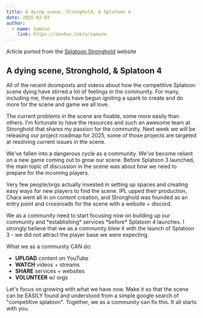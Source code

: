 ```yaml
---
title: A dying scene, Stronghold, & Splatoon 4
date: 2025-02-03
author:
  - name: Samino
    link: https://sendou.ink/u/samino
---
```


Article ported from the [Splatoon Stronghold](https://www.splatoonstronghold.com/news/a-dying-scene-stronghold-and-splatoon-4) website

## **A dying scene, Stronghold, & Splatoon 4**

All of the recent doomposts and videos about how the competitive Splatoon scene dying have stirred a lot of feelings in the community. For many, including me, these posts have begun igniting a spark to create and do more for the scene and game we all love.

The current problems in the scene are fixable, some more easily than others. I'm fortunate to have the resources and such an awesome team at Stronghold that shares my passion for the community. Next week we will be releasing our project roadmap for 2025, some of those projects are targeted at resolving current issues in the scene.

We've fallen into a dangerous cycle as a community. We've become reliant on a new game coming out to grow our scene. Before Splatoon 3 launched, the main topic of discussion in the scene was about how we need to prepare for the incoming players.

Very few people/orgs actually invested in setting up spaces and creating easy ways for new players to find the scene. IPL upped their production, Chara went all in on content creation, and Stronghold was founded as an entry point and crossroads for the scene with a website \+ discord.

We as a community need to start focusing now on building up our community and \*establishing\* services \*before\* Splatoon 4 launches. I strongly believe that we as a community blew it with the launch of Splatoon 3 \- we did not attract the player base we were expecting.

What we as a community CAN do:

* **UPLOAD** content on YouTube  
* **WATCH** videos \+ streams  
* **SHARE** services \+ websites  
* **VOLUNTEER** w/ orgs

Let's focus on growing with what we have now. Make it so that the scene can be EASILY found and understood from a simple google search of "competitive splatoon". Together, we as a community can fix this. It all starts with you.
